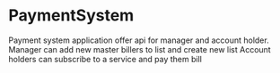 # PaymentSystem

Payment system application offer api for manager and account holder.
Manager can add new master billers to list and create new list
Account holders can subscribe to a service and pay them bill
